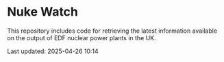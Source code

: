 # Nuke Watch

This repository includes code for retrieving the latest information available on the output of EDF nuclear power plants in the UK.

Last updated: 2025-04-26 10:14